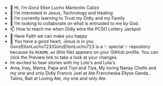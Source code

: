 - 👋 Hi, I’m Gonz Ellon Lucho Martonito Calizo
- 👀 I’m interested in Jesus, Technology and Healing
- 🌱 I’m currently learning to Trust my Didiy and my Family
- 💞️ I’m looking to collaborate on what is entrusted to me by God.
- 📫 How to reach me when Didiy wins the PCSO Lottery Jackpot
- 🙏 Have Faith we can make you happy
- 💙 You have a good heart, Jesus is in you
GonzEllonLucho723/GonzEllonLucho723 is a ✨ special ✨ repository because its `README.md` (this file) appears on your GitHub profile.
You can click the Preview link to take a look at your changes.
- Im excited to hear stories with my Lolo's and Lola's
- Ama, Inay, Mama, Papa and Tiyo and Tiya, My loving Nanay Chelle and my one and only Didiy Francis Joel at Ate Francheska Ellyse Ganda , Talino, Bait at Loving Ate, my one and only Ate.  
